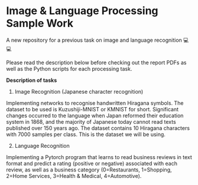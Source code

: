 # Image & Language Processing Sample Work 
A new repository for a previous task on image and language recognition 
:computer: :computer:

Please read the description below before checking out the report PDFs as well as the Python scripts for each processing task. 

**Description of tasks**

1. Image Recognition (Japanese character recognition)

Implementing networks to recognise handwritten Hiragana symbols. The dataset to be used is Kuzushiji-MNIST or KMNIST for short. Significant changes occurred to the language when Japan reformed their education system in 1868, and the majority of Japanese today cannot read texts published over 150 years ago. The dataset contains 10 Hiragana characters with 7000 samples per class. This is the dataset we will be using.

2. Language Recognition 

Implementing a Pytorch program that learns to read business reviews in text format and predict a rating (positive or negative) associated with each review, as well as a business category (0=Restaurants, 1=Shopping, 2=Home Services, 3=Health & Medical, 4=Automotive). 
